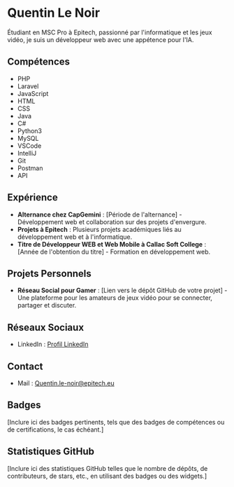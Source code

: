 # Quentin Le Noir

Étudiant en MSC Pro à Epitech, passionné par l'informatique et les jeux vidéo, je suis un développeur web avec une appétence pour l'IA.

## Compétences

- PHP
- Laravel
- JavaScript
- HTML
- CSS
- Java
- C#
- Python3
- MySQL
- VSCode
- IntelliJ
- Git
- Postman
- API

## Expérience

- **Alternance chez CapGemini** : [Période de l'alternance] - Développement web et collaboration sur des projets d'envergure.
- **Projets à Epitech** : Plusieurs projets académiques liés au développement web et à l'informatique.
- **Titre de Développeur WEB et Web Mobile à Callac Soft College** : [Année de l'obtention du titre] - Formation en développement web.

## Projets Personnels

- **Réseau Social pour Gamer** : [Lien vers le dépôt GitHub de votre projet] - Une plateforme pour les amateurs de jeux vidéo pour se connecter, partager et discuter.

## Réseaux Sociaux

- LinkedIn : [Profil LinkedIn](https://www.linkedin.com/in/quentin-le-noir/)

## Contact

- Mail : [Quentin.le-noir@epitech.eu](mailto:Quentin.le-noir@epitech.eu)

## Badges

[Inclure ici des badges pertinents, tels que des badges de compétences ou de certifications, le cas échéant.]

## Statistiques GitHub

[Inclure ici des statistiques GitHub telles que le nombre de dépôts, de contributeurs, de stars, etc., en utilisant des badges ou des widgets.]
